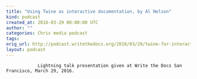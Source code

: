 ```yaml
---
title: "Using Twine as interactive documentation, by Al Nelson"
kind: podcast
created_at: 2016-03-29 00:00:00 UTC
author: ""
categories: Chris media podcast
tags: 
orig_url: http://podcast.writethedocs.org/2016/03/29/twine-for-interactive-docs-al-nelson/
layout: podcast
---
```


                Lightning talk presentation given at Write the Docs San Francisco, March 29, 2016.
            